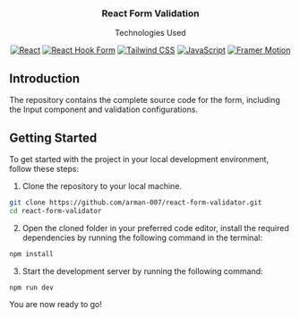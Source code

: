 <div align="center">

  <h3 align="center">React Form Validation</h3>

  <p align="center">
    Technologies Used
  </p>

  [![React](https://img.shields.io/badge/-React-blue?logo=React)](https://reactjs.org/)
  [![React Hook Form](https://img.shields.io/badge/-React%20Hook%20Form-6E36F6?logo=React&logoColor=white&color=6E36F6)](https://react-hook-form.com/)
  [![Tailwind CSS](https://img.shields.io/badge/-Tailwind%20CSS-06B6D4?logo=Tailwind%20CSS&logoColor=black&color=white)](https://tailwindcss.com/)
  [![JavaScript](https://img.shields.io/badge/-JavaScript-FFA500?logo=JavaScript&logoColor=white&color=FFA500)](https://developer.mozilla.org/en-US/docs/Web/JavaScript)
  [![Framer Motion](https://img.shields.io/badge/-Framer%20Motion-blue?logo=Framer)](https://www.framer.com/api/motion/)

</div>


## Introduction
The repository contains the complete source code for the form, including the
Input component and validation configurations.

## Getting Started

To get started with the project in your local development environment, follow
these steps:

1. Clone the repository to your local machine.

```bash
git clone https://github.com/arman-007/react-form-validator.git
cd react-form-validator
```

2. Open the cloned folder in your preferred code editor, install the required
   dependencies by running the following command in the terminal:

```bash
npm install
```

3. Start the development server by running the following command:

```bash
npm run dev
```

You are now ready to go!